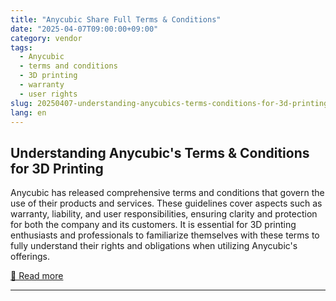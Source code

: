 ```yaml
---
title: "Anycubic Share Full Terms & Conditions"
date: "2025-04-07T09:00:00+09:00"
category: vendor
tags:
  - Anycubic
  - terms and conditions
  - 3D printing
  - warranty
  - user rights
slug: 20250407-understanding-anycubics-terms-conditions-for-3d-printing
lang: en
---
```


## Understanding Anycubic's Terms & Conditions for 3D Printing
Anycubic has released comprehensive terms and conditions that govern the use of their products and services. These guidelines cover aspects such as warranty, liability, and user responsibilities, ensuring clarity and protection for both the company and its customers. It is essential for 3D printing enthusiasts and professionals to familiarize themselves with these terms to fully understand their rights and obligations when utilizing Anycubic's offerings.

[🔗 Read more](https://store.anycubic.com/blogs/news/anycubic-share-full-terms-conditions)

---